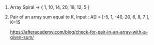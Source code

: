 1. Array Spiral -> { 1, 10, 14, 20, 18, 12, 5 }
2. Pair of an array sum equal to K, Input : A[] = [-5, 1, -40, 20, 6, 8, 7 ], K=15 

   https://afteracademy.com/blog/check-for-pair-in-an-array-with-a-given-sum/
